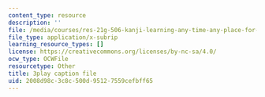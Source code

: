 ```yaml
---
content_type: resource
description: ''
file: /media/courses/res-21g-506-kanji-learning-any-time-any-place-for-japanese-vi-spring-2021/2008d98c3c8c500d95127559cefbff65_Bcxyr_yBBQg.vtt
file_type: application/x-subrip
learning_resource_types: []
license: https://creativecommons.org/licenses/by-nc-sa/4.0/
ocw_type: OCWFile
resourcetype: Other
title: 3play caption file
uid: 2008d98c-3c8c-500d-9512-7559cefbff65
---
```

